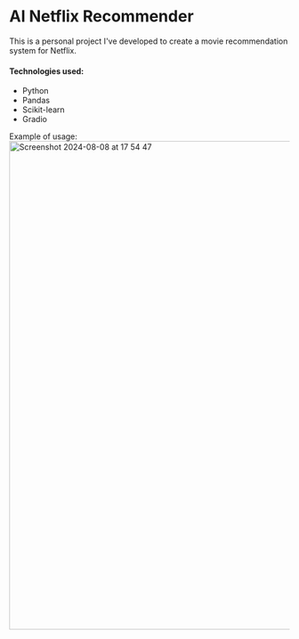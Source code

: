 AI Netflix Recommender
===========
This is a personal project I've developed to create a movie recommendation system for Netflix.

#### Technologies used:
* Python
* Pandas
* Scikit-learn
* Gradio






Example of usage:
<img width="877" alt="Screenshot 2024-08-08 at 17 54 47" src="https://github.com/user-attachments/assets/6bf410f6-bac6-468c-91d7-b37962338416">
